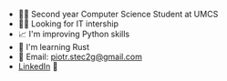 - 👨‍🎓 Second year Computer Science Student at UMCS
- 🕵️‍♂️ Looking for IT intership
- 📈 I'm improving Python skills
- 📘 I'm learning Rust
- 📧 Email: piotr.stec2g@gmail.com
- [LinkedIn](https://www.linkedin.com/in/piotr-st/) 🔗



